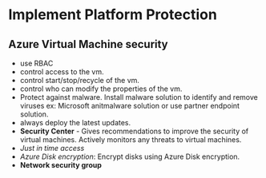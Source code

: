 # Implement Platform Protection



## Azure Virtual Machine security
- use RBAC
- control access to the vm.
- control start/stop/recycle of the vm.
- control who can modify the properties of the vm.
- Protect against malware. Install malware solution to identify and remove viruses ex: Microsoft anitmalware solution or use partner endpoint solution.
- always deploy the latest updates.
- **Security Center** - Gives recommendations to improve the security of virtual machines. Actively monitors any threats to virtual machines.
- *Just in time access*
- _Azure Disk encryption_: Encrypt disks using Azure Disk encryption.
- __Network security group__



